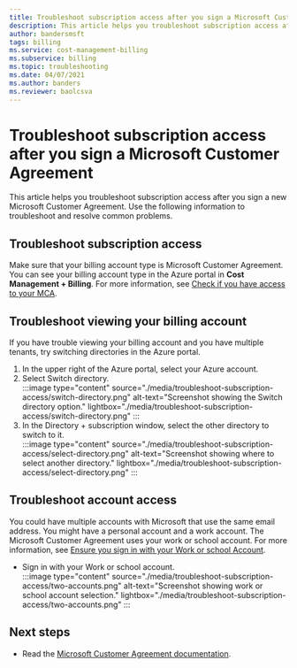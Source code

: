 ```yaml
---
title: Troubleshoot subscription access after you sign a Microsoft Customer Agreement - Azure
description: This article helps you troubleshoot subscription access after you sign a new Microsoft Customer Agreement.
author: bandersmsft
tags: billing
ms.service: cost-management-billing
ms.subservice: billing
ms.topic: troubleshooting
ms.date: 04/07/2021
ms.author: banders
ms.reviewer: baolcsva
---
```


# Troubleshoot subscription access after you sign a Microsoft Customer Agreement

This article helps you troubleshoot subscription access after you sign a new Microsoft Customer Agreement. Use the following information to troubleshoot and resolve common problems.

## Troubleshoot subscription access

Make sure that your billing account type is Microsoft Customer Agreement. You can see your billing account type in the Azure portal in **Cost Management + Billing**. For more information, see [Check if you have access to your MCA](../understand/mca-understand-your-usage.md#check-access-to-a-microsoft-customer-agreement).

## Troubleshoot viewing your billing account

If you have trouble viewing your billing account and you have multiple tenants, try switching directories in the Azure portal.

1. In the upper right of the Azure portal, select your Azure account.
1. Select Switch directory.  
    :::image type="content" source="./media/troubleshoot-subscription-access/switch-directory.png" alt-text="Screenshot showing the Switch directory option." lightbox="./media/troubleshoot-subscription-access/switch-directory.png" :::
1. In the Directory + subscription window, select the other directory to switch to it.  
    :::image type="content" source="./media/troubleshoot-subscription-access/select-directory.png" alt-text="Screenshot showing where to select another directory." lightbox="./media/troubleshoot-subscription-access/select-directory.png" :::

## Troubleshoot account access

You could have multiple accounts with Microsoft that use the same email address. You might have a personal account and a work account. The Microsoft Customer Agreement uses your work or school account. For more information, see [Ensure you sign in with your Work or school Account](https://support.microsoft.com/office/which-account-do-you-want-to-use-2b5bbd7a-7df6-4283-beff-8015e28eb7b9).

- Sign in with your Work or school account.  
    :::image type="content" source="./media/troubleshoot-subscription-access/two-accounts.png" alt-text="Screenshot showing work or school account selection." lightbox="./media/troubleshoot-subscription-access/two-accounts.png" :::

## Next steps

- Read the [Microsoft Customer Agreement documentation](https://docs.microsoft.com/azure/cost-management-billing/microsoft-customer-agreement/). 